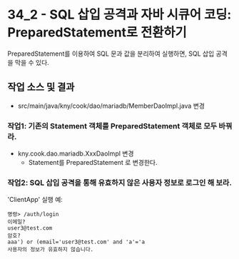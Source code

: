 # 34_2 - SQL 삽입 공격과 자바 시큐어 코딩: PreparedStatement로 전환하기

PreparedStatement를 이용하여 SQL 문과 값을 분리하여 실행하면,
SQL 삽입 공격을 막을 수 있다.

## 작업 소스 및 결과

- src/main/java/kny/cook/dao/mariadb/MemberDaoImpl.java 변경


### 작업1: 기존의 Statement 객체를 PreparedStatement 객체로 모두 바꿔라.

- kny.cook.dao.mariadb.XxxDaoImpl 변경
  - Statement를 PreparedStatement 로 변경한다.

### 작업2: SQL 삽입 공격을 통해 유효하지 않은 사용자 정보로 로그인 해 보라.

'ClientApp' 실행 예:
```
명령> /auth/login
이메일?
user3@test.com
암호?
aaa') or (email='user3@test.com' and 'a'='a
사용자의 정보가 유효하지 않습니다.

```
